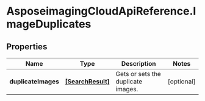 # AsposeimagingCloudApiReference.ImageDuplicates

## Properties
Name | Type | Description | Notes
------------ | ------------- | ------------- | -------------
**duplicateImages** | [**[SearchResult]**](SearchResult.md) | Gets or sets the duplicate images. | [optional] 


